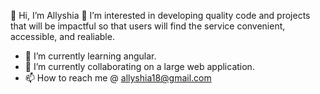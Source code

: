  👋 Hi, I’m Allyshia
 👀 I’m interested in developing quality code and projects that will be impactful so that users will find the service convenient, accessible, and realiable.
- 🌱 I’m currently learning angular.
- 💞️ I’m currently collaborating on a large web application.
- 📫 How to reach me @ allyshia18@gmail.com


